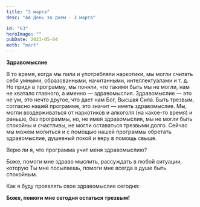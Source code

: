 ```yaml
---
title: "3 марта"
desc: "АА День за днем - 3 марта"

id: "63"
heroImage: ""
pubDate: 2023-05-04
moth: "mart"
---
```


**Здравомыслие**

В то время, когда мы пили и употребляли наркотики, мы могли считать себя
умными, образованными, начитанными, интеллектуалами и т. д. Но придя в
программу, мы поняли, что такими быть мы не могли, нам не хватало главного, а
именно — здравомыслия. Здравомыслие — это не ум, это нечто другое, что дает
нам Бог, Высшая Сила. Быть трезвым, согласно нашей программе, это значит —
иметь здравомыслие. Мы, могли воздерживаться от наркотиков и алкоголя (на
какое-то время) и раньше, без программы, но, не имея здравомыслия, мы не могли
быть спокойны и счастливы, не могли оставаться трезвыми долго. Сейчас мы можем
молиться и с помощью нашей программы обретать здравомыслие, душевный покой и
веру в помощь свыше.

Верю ли я, что программа учит меня здравомыслию?

Боже, помоги мне здраво мыслить, рассуждать в любой ситуации, которую Ты мне
посылаешь, помоги мне всегда в душе быть спокойным.

Как я буду проявлять свое здравомыслие сегодня:

**Боже, помоги мне сегодня остаться трезвым!**
